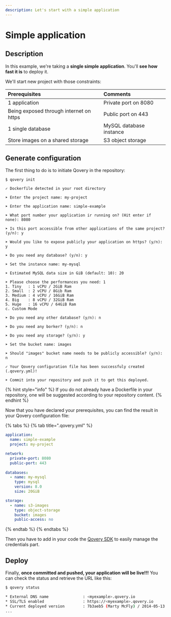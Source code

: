 ```yaml
---
description: Let's start with a simple application
---
```


# Simple application

## Description

In this example, we're taking a **single simple application**. You'll **see how fast it is** to deploy it.

We'll start new project with those constraints:

| Prerequisites | Comments |
| :--- | :--- |
| 1 application | Private port on 8080 |
| Being exposed through internet on https | Public port on 443 |
| 1 single database | MySQL database instance |
| Store images on a shared storage | S3 object storage |

## Generate configuration

The first thing to do is to initiate Qovery in the repository:

```text
$ qovery init

✓ Dockerfile detected in your root directory

➤ Enter the project name: my-project

➤ Enter the application name: simple-example

➤ What port number your application ir running on? (Hit enter if none): 8080

➤ Is this port accessible from other applications of the same project? (y/n): y

➤ Would you like to expose publicly your application on https? (y/n): y

➤ Do you need any database? (y/n): y

➤ Set the instance name: my-mysql

➤ Estimated MySQL data size in GiB (default: 10): 20

➤ Please choose the performances you need: 1
1. Tiny   : 1 vCPU / 2GiB Ram
2. Small  : 2 vCPU / 8Gib Ram
3. Medium : 4 vCPU / 16GiB Ram
4. Big    : 8 vCPU / 32GiB Ram
5. Huge   : 16 vCPU / 64GiB Ram
c. Custom Mode

➤ Do you need any other database? (y/n): n

➤ Do you need any borker? (y/n): n

➤ Do you need any storage? (y/n): y

➤ Set the bucket name: images

➤ Should "images" bucket name needs to be publicly accessible? (y/n): n

✓ Your Qovery configuration file has been successfuly created (.qovery.yml)!

➤ Commit into your repository and push it to get this deployed.
```

{% hint style="info" %}
If you do not already have a Dockerfile in your repository, one will be suggested according to your repository content.
{% endhint %}

Now that you have declared your prerequisites, you can find the result in your Qovery configuration file:

{% tabs %}
{% tab title=".qovery.yml" %}
```yaml
application:
  name: simple-example
  project: my-project

network:
  private-port: 8080
  public-port: 443
   
databases:
  - name: my-mysql
    type: mysql
    version: 8.0
    size: 20GiB

storage:
  - name: s3-images
    type: object-storage
    bucket: images
    public-access: no
```
{% endtab %}
{% endtabs %}

Then you have to add in your code the [Qovery SDK](../sdks.md) to easily manage the credentials part.

## Deploy

Finally, **once committed and pushed, your application will be live!!!** You can check the status and retrieve the URL like this:

```bash
$ qovery status

* External DNS name               : <myexample>.qovery.io
* SSL/TLS enabled                 : https://<myexample>.qovery.io
* Current deployed version        : 7b3aeb5 (Marty McFly) / 2014-05-13 02:56
...
```

